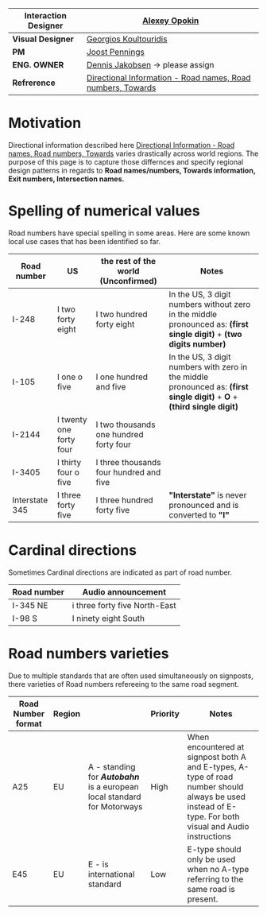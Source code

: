| **Interaction Designer** | [Alexey Opokin](https://tomtom.atlassian.net/wiki/people/70121:e8cb7861-9079-4b92-b96d-bfe8cd882680?ref=confluence) |
|---|---|
| **Visual Designer** | [Georgios Koultouridis](https://tomtom.atlassian.net/wiki/people/5be2fd44649a737c2342afbe?ref=confluence) |
| **PM** | [Joost Pennings](https://tomtom.atlassian.net/wiki/people/712020:a6d50cb1-97be-4a9a-a279-3fbb3e2e1799?ref=confluence) |
| **ENG. OWNER** | [Dennis Jakobsen](https://tomtom.atlassian.net/wiki/people/712020:c273d0e3-9a2a-456c-ad2f-6f56ca0e12b3?ref=confluence) → please assign |
| **Refrerence** | [Directional Information \- Road names, Road numbers, Towards](https://github.com/tomtom-internal/nie-ux-spec/blob/main/Guidance%20Framework%20-%20Methods%20%26%20Components/Directional%20Information%20-%20Road%20names%2C%20Road%20numbers%2C%20Towards%20/Directional_Information-Road-names_Road-numbers_Towards.md) |

Motivation
==========

Directional information described here [Directional Information - Road names, Road numbers, Towards](https://github.com/tomtom-internal/nie-ux-spec/blob/main/Guidance%20Framework%20-%20Methods%20%26%20Components/Directional%20Information%20-%20Road%20names%2C%20Road%20numbers%2C%20Towards%20/Directional_Information-Road-names_Road-numbers_Towards.md) varies drastically across world regions. The purpose of this page is to capture those differnces and specify regional design patterns in regards to **Road names/numbers, Towards information, Exit numbers, Intersection names.**

  

Spelling of numerical values
============================

Road numbers have special spelling in some areas. Here are some known local use cases that has been identified so far.

| **Road number** | **US** | **the rest of the world**  **(Unconfirmed)** | **Notes** |
|---|---|---|---|
| I\-248 | I two forty eight | I two hundred forty eight | In the US, 3 digit numbers without zero in the middle pronounced as: **(first single digit)** \+ **(two digits number)** |
| I\-105 | I one o five | I one hundred and five | In the US, 3 digit numbers with zero in the middle pronounced as: **(first single digit)** \+ **O** \+ **(third single digit)** |
| I\-2144 | I twenty one forty four | I two thousands one hundred forty four |  |
| I\-3405 | I thirty four o five | I three thousands four hundred and five |  |
| Interstate 345 | I three forty five | I three hundred forty five | **"Interstate"** is never pronounced and is converted to **"I"** |

Cardinal directions
===================

Sometimes Cardinal directions are indicated as part of road number.

| **Road number** | **Audio announcement** |
|---|---|
| I\-345 NE | i three forty five North\-East |
| I\-98 S | I ninety eight South |

Road numbers varieties
======================

Due to multiple standards that are often used simultaneously on signposts, there varieties of Road numbers refereeing to the same road segment.

| **Road Number format** | **Region** |  | **Priority** | **Notes** |
|---|---|---|---|---|
| A25 | EU | A \- standing for ***Autobahn*** is a european local standard for Motorways | High | When encountered at signpost both A and E\-types, A\-type of road number should always be used instead of E\-type. For both visual and Audio instructions |
| E45 | EU | E \- is international standard | Low | E\-type should only be used when no A\-type referring to the same road is present. |